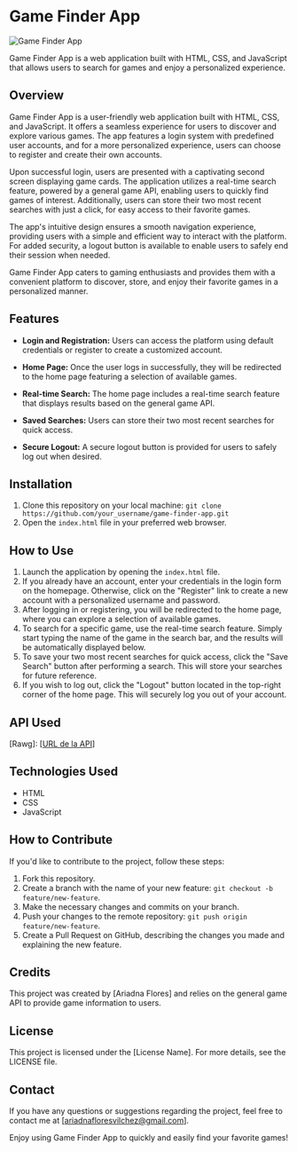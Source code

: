 # Game Finder App

![Game Finder App](![image](https://github.com/ariadnaflores/AltimetrikGameFinderApp/assets/51058777/b430d66e-f98d-461d-9294-a79ce84db3b5)
)

Game Finder App is a web application built with HTML, CSS, and JavaScript that allows users to search for games and enjoy a personalized experience.

## Overview

Game Finder App is a user-friendly web application built with HTML, CSS, and JavaScript. It offers a seamless experience for users to discover and explore various games. The app features a login system with predefined user accounts, and for a more personalized experience, users can choose to register and create their own accounts.

Upon successful login, users are presented with a captivating second screen displaying game cards. The application utilizes a real-time search feature, powered by a general game API, enabling users to quickly find games of interest. Additionally, users can store their two most recent searches with just a click, for easy access to their favorite games.

The app's intuitive design ensures a smooth navigation experience, providing users with a simple and efficient way to interact with the platform. For added security, a logout button is available to enable users to safely end their session when needed.

Game Finder App caters to gaming enthusiasts and provides them with a convenient platform to discover, store, and enjoy their favorite games in a personalized manner.

## Features

- **Login and Registration:** Users can access the platform using default credentials or register to create a customized account.

- **Home Page:** Once the user logs in successfully, they will be redirected to the home page featuring a selection of available games.

- **Real-time Search:** The home page includes a real-time search feature that displays results based on the general game API.

- **Saved Searches:** Users can store their two most recent searches for quick access.

- **Secure Logout:** A secure logout button is provided for users to safely log out when desired.

## Installation

1. Clone this repository on your local machine: `git clone https://github.com/your_username/game-finder-app.git`
2. Open the `index.html` file in your preferred web browser.

## How to Use

1. Launch the application by opening the `index.html` file.
2. If you already have an account, enter your credentials in the login form on the homepage. Otherwise, click on the "Register" link to create a new account with a personalized username and password.
3. After logging in or registering, you will be redirected to the home page, where you can explore a selection of available games.
4. To search for a specific game, use the real-time search feature. Simply start typing the name of the game in the search bar, and the results will be automatically displayed below.
5. To save your two most recent searches for quick access, click the "Save Search" button after performing a search. This will store your searches for future reference.
6. If you wish to log out, click the "Logout" button located in the top-right corner of the home page. This will securely log you out of your account.

## API Used

[Rawg]: [[URL de la API](https://rawg.io/)]

## Technologies Used

- HTML
- CSS
- JavaScript

## How to Contribute

If you'd like to contribute to the project, follow these steps:

1. Fork this repository.
2. Create a branch with the name of your new feature: `git checkout -b feature/new-feature`.
3. Make the necessary changes and commits on your branch.
4. Push your changes to the remote repository: `git push origin feature/new-feature`.
5. Create a Pull Request on GitHub, describing the changes you made and explaining the new feature.

## Credits

This project was created by [Ariadna Flores] and relies on the general game API to provide game information to users.

## License

This project is licensed under the [License Name]. For more details, see the LICENSE file.

## Contact

If you have any questions or suggestions regarding the project, feel free to contact me at [ariadnafloresvilchez@gmail.com].

Enjoy using Game Finder App to quickly and easily find your favorite games!
